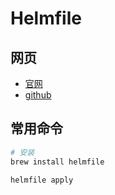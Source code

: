 # Helmfile

## 网页

- [官网](https://helmfile.readthedocs.io/en/latest/)
- [github](https://github.com/helmfile/helmfile)

## 常用命令

```bash
# 安装
brew install helmfile

helmfile apply
```